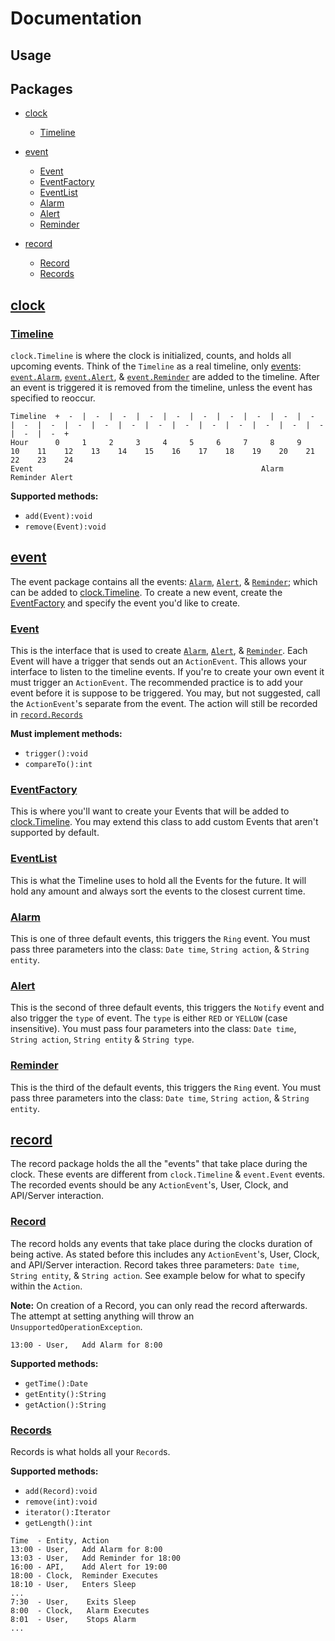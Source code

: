 # Documentation
## Usage
## Packages
- [clock](#clock)
  - [Timeline](#Timeline)

- [event](#event)
  - [Event](#Event)
  - [EventFactory](#EventFactory)
  - [EventList](#EventList)
  - [Alarm](#Alarm)
  - [Alert](#Alert)
  - [Reminder](#Reminder)

- [record](#record)
  - [Record](#Record)
  - [Records](#Records)

## [clock](../src/clock) <a id="clock"></a>
### [Timeline](../src/clock/Timeline.java) <a id="Timeline"></a>
`clock.Timeline` is where the clock is initialized, counts, and holds all upcoming events. Think of the `Timeline` as a real timeline, only [events](#event): [`event.Alarm`](#Alarm), [`event.Alert`](#Alert), & [`event.Reminder`](#Reminder) are added to the timeline. After an event is triggered it is removed from the timeline, unless the event has specified to reoccur.

```
Timeline  +  -  |  -  |  -  |  -  |  -  |  -  |  -  |  -  |  -  |  -  |  -  |  -  |  -  |  -  |  -  |  -  |  -  |  -  |  -  |  -  |  -  |  -  |  -  |  -  +
Hour      0     1     2     3     4     5     6     7     8     9     10    11    12    13    14    15    16    17    18    19    20    21    22    23    24
Event                                                   Alarm                                                     Reminder Alert
```

**Supported methods:**
- `add(Event):void`
- `remove(Event):void`

## [event](../src/event) <a id="event"></a>
The event package contains all the events: [`Alarm`](#Alarm), [`Alert`](#Alert), & [`Reminder`](#Reminder); which can be added to [clock.Timeline](#Timeline). To create a new event, create the [EventFactory](#EventFactory) and specify the event you'd like to create.

### [Event](../src/event/Event.java) <a id="Event"></a>
This is the interface that is used to create [`Alarm`](#Alarm), [`Alert`](#Alert), & [`Reminder`](#Reminder). Each Event will have a trigger that sends out an `ActionEvent`. This allows your interface to listen to the timeline events. If you're to create your own event it must trigger an `ActionEvent`. The recommended practice is to add your event before it is suppose to be triggered. You may, but not suggested, call the `ActionEvent`'s separate from the event. The action will still be recorded in [`record.Records`](#Records)

**Must implement methods:**
- `trigger():void`
- `compareTo():int`

### [EventFactory](../src/event/EventFactory.java) <a id="EventFactory"></a>
This is where you'll want to create your Events that will be added to [clock.Timeline](#Timeline). You may extend this class to add custom Events that aren't supported by default.

### [EventList](../src/event/EventList.java) <a id="EventList"></a>
This is what the Timeline uses to hold all the Events for the future. It will hold any amount and always sort the events to the closest current time.

### [Alarm](../src/event/Alarm.java) <a id="Alarm"></a>
This is one of three default events, this triggers the `Ring` event. You must pass three parameters into the class: `Date time`, `String action`, & `String entity`.

### [Alert](../src/event/Alert.java) <a id="Alert"></a>
This is the second of three default events, this triggers the `Notify` event and also trigger the `type` of event. The `type` is either `RED` or `YELLOW` (case insensitive). You must pass four parameters into the class: `Date time`, `String action`, `String entity` & `String type`.

### [Reminder](../src/event/Reminder.java) <a id="Reminder"></a>
This is the third of the default events, this triggers the `Ring` event. You must pass three parameters into the class: `Date time`, `String action`, & `String entity`.

## [record](../src/record) <a id="record"></a>
The record package holds the all the "events" that take place during the clock. These events are different from `clock.Timeline` & `event.Event` events. The recorded events should be any `ActionEvent`'s, User, Clock, and API/Server interaction.

### [Record](../src/record/Record.java) <a id="Record"></a>
The record holds any events that take place during the clocks duration of being active. As stated before this includes any `ActionEvent`'s, User, Clock, and API/Server interaction. Record takes three parameters: `Date time`, `String entity`, & `String action`. See example below for what to specify within the `Action`.

**Note:** On creation of a Record, you can only read the record afterwards. The attempt at setting anything will throw an `UnsupportedOperationException`.

`13:00 - User,   Add Alarm for 8:00`

**Supported methods:**
- `getTime():Date`
- `getEntity():String`
- `getAction():String`

### [Records](../src/record/Records.java) <a id="Records"></a>
Records is what holds all your `Record`s.

**Supported methods:**
- `add(Record):void`
- `remove(int):void`
- `iterator():Iterator`
- `getLength():int`

```
Time  - Entity, Action
13:00 - User,   Add Alarm for 8:00
13:03 - User,   Add Reminder for 18:00
16:00 - API,    Add Alert for 19:00
18:00 - Clock,  Reminder Executes
18:10 - User,   Enters Sleep
...
7:30  - User,    Exits Sleep
8:00  - Clock,   Alarm Executes
8:01  - User,    Stops Alarm
...
```
